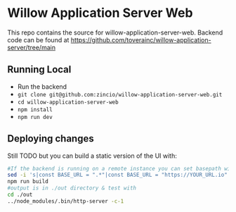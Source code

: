 # Willow Application Server Web

This repo contains the source for willow-application-server-web. Backend code can be found at https://github.com/toverainc/willow-application-server/tree/main

## Running Local

* Run the backend
* `git clone git@github.com:zincio/willow-application-server-web.git`
* `cd willow-application-server-web`
* `npm install`
* `npm run dev`

## Deploying changes

Still TODO but you can build a static version of the UI with:
```bash
#If the backend is running on a remote instance you can set basepath with.
sed -i 's|const BASE_URL = ".*"|const BASE_URL = "https://YOUR_URL.io"|g' ./misc/fetchers.ts
npm run build
#output is in ./out directory & test with
cd ./out
../node_modules/.bin/http-server -c-1
```